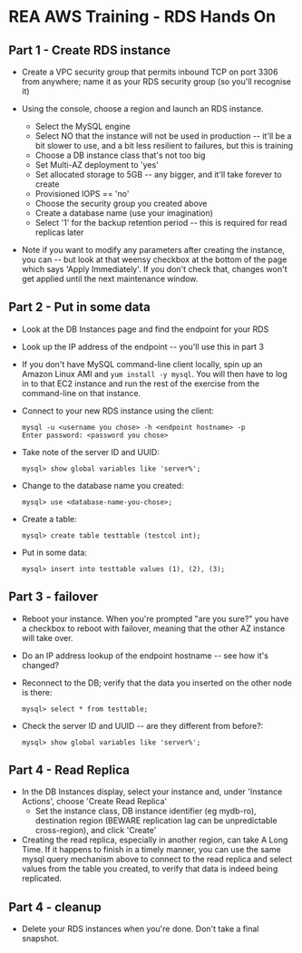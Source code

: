 # REA AWS Training - RDS Hands On

## Part 1 - Create RDS instance

* Create a VPC security group that permits inbound TCP on port 3306 from anywhere; name it as
  your RDS security group (so you'll recognise it)
* Using the console, choose a region and launch an RDS instance.
    * Select the MySQL engine
    * Select NO that the instance will not be used in production -- it'll be a bit slower to
      use, and a bit less resilient to failures, but this is training
    * Choose a DB instance class that's not too big
    * Set Multi-AZ deployment to 'yes'
    * Set allocated storage to 5GB -- any bigger, and it'll take forever to create
    * Provisioned IOPS == 'no'
    * Choose the security group you created above
    * Create a database name (use your imagination)
    * Select '1' for the backup retention period -- this is required for read replicas later

* Note if you want to modify any parameters after creating the instance, you can -- but look
  at that weensy checkbox at the bottom of the page which says 'Apply Immediately'. If you
  don't check that, changes won't get applied until the next maintenance window.

## Part 2 - Put in some data

* Look at the DB Instances page and find the endpoint for your RDS
* Look up the IP address of the endpoint -- you'll use this in part 3
* If you don't have MySQL command-line client locally, spin up an Amazon Linux AMI and `yum
  install -y mysql`. You will then have to log in to that EC2 instance and run the
  rest of the exercise from the command-line on that instance.

* Connect to your new RDS instance using the client:

    ```
    mysql -u <username you chose> -h <endpoint hostname> -p
    Enter password: <password you chose>
    ```

* Take note of the server ID and UUID:

    ```
    mysql> show global variables like 'server%';
    ```

* Change to the database name you created:

    ```
    mysql> use <database-name-you-chose>;
    ```

* Create a table:

    ```
    mysql> create table testtable (testcol int);
    ```

* Put in some data:

    ```
    mysql> insert into testtable values (1), (2), (3);
    ```

## Part 3 - failover

* Reboot your instance. When you're prompted "are you sure?" you have a checkbox to reboot
  with failover, meaning that the other AZ instance will take over.
* Do an IP address lookup of the endpoint hostname -- see how it's changed?
* Reconnect to the DB; verify that the data you inserted on the other node is there:

    ```
    mysql> select * from testtable;
    ```

* Check the server ID and UUID -- are they different from before?:

    ```
    mysql> show global variables like 'server%';
    ```

## Part 4 - Read Replica

* In the DB Instances display, select your instance and, under 'Instance Actions', choose
  'Create Read Replica'
    * Set the instance class, DB instance identifier (eg mydb-ro), destination region (BEWARE
      replication lag can be unpredictable cross-region), and click 'Create'
* Creating the read replica, especially in another region, can take A Long Time. If it happens
  to finish in a timely manner, you can use the same mysql query mechanism above to connect to
  the read replica and select values from the table you created, to verify that data is indeed
  being replicated.

## Part 4 - cleanup

* Delete your RDS instances when you're done. Don't take a final snapshot.
